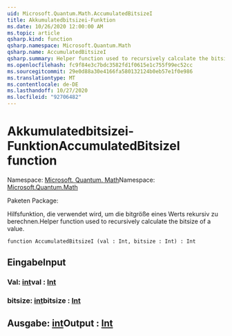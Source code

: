 ```yaml
---
uid: Microsoft.Quantum.Math.AccumulatedBitsizeI
title: Akkumulatedbitsizei-Funktion
ms.date: 10/26/2020 12:00:00 AM
ms.topic: article
qsharp.kind: function
qsharp.namespace: Microsoft.Quantum.Math
qsharp.name: AccumulatedBitsizeI
qsharp.summary: Helper function used to recursively calculate the bitsize of a value.
ms.openlocfilehash: fc9f84e3c7bdc3582fd1f0615e1c755f99ec52cc
ms.sourcegitcommit: 29e0d88a30e4166fa580132124b0eb57e1f0e986
ms.translationtype: MT
ms.contentlocale: de-DE
ms.lasthandoff: 10/27/2020
ms.locfileid: "92706482"
---
```

# <a name="accumulatedbitsizei-function"></a><span data-ttu-id="7728e-102">Akkumulatedbitsizei-Funktion</span><span class="sxs-lookup"><span data-stu-id="7728e-102">AccumulatedBitsizeI function</span></span>

<span data-ttu-id="7728e-103">Namespace: [Microsoft. Quantum. Math](xref:Microsoft.Quantum.Math)</span><span class="sxs-lookup"><span data-stu-id="7728e-103">Namespace: [Microsoft.Quantum.Math](xref:Microsoft.Quantum.Math)</span></span>

<span data-ttu-id="7728e-104">Paketen [](https://nuget.org/packages/)</span><span class="sxs-lookup"><span data-stu-id="7728e-104">Package: [](https://nuget.org/packages/)</span></span>


<span data-ttu-id="7728e-105">Hilfsfunktion, die verwendet wird, um die bitgröße eines Werts rekursiv zu berechnen.</span><span class="sxs-lookup"><span data-stu-id="7728e-105">Helper function used to recursively calculate the bitsize of a value.</span></span>

```qsharp
function AccumulatedBitsizeI (val : Int, bitsize : Int) : Int
```


## <a name="input"></a><span data-ttu-id="7728e-106">Eingabe</span><span class="sxs-lookup"><span data-stu-id="7728e-106">Input</span></span>

### <a name="val--int"></a><span data-ttu-id="7728e-107">Val: [int](xref:microsoft.quantum.lang-ref.int)</span><span class="sxs-lookup"><span data-stu-id="7728e-107">val : [Int](xref:microsoft.quantum.lang-ref.int)</span></span>




### <a name="bitsize--int"></a><span data-ttu-id="7728e-108">bitsize: [int](xref:microsoft.quantum.lang-ref.int)</span><span class="sxs-lookup"><span data-stu-id="7728e-108">bitsize : [Int](xref:microsoft.quantum.lang-ref.int)</span></span>





## <a name="output--int"></a><span data-ttu-id="7728e-109">Ausgabe: [int](xref:microsoft.quantum.lang-ref.int)</span><span class="sxs-lookup"><span data-stu-id="7728e-109">Output : [Int](xref:microsoft.quantum.lang-ref.int)</span></span>

